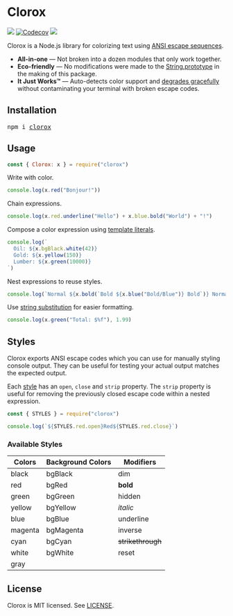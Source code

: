 # Clorox

[![](http://img.shields.io/travis/jorgebucaran/clorox.svg)](https://travis-ci.org/jorgebucaran/clorox)
[![Codecov](https://img.shields.io/codecov/c/github/jorgebucaran/clorox/master.svg)](https://codecov.io/gh/jorgebucaran/clorox)
[![](https://img.shields.io/npm/v/clorox.svg)](https://www.npmjs.org/package/clorox)

Clorox is a Node.js library for colorizing text using [ANSI escape sequences](https://en.wikipedia.org/wiki/ANSI_escape_code).

- **All-in-one** — Not broken into a dozen modules that only work together.
- **Eco-friendly** — No modifications were made to the [String.prototype](https://developer.mozilla.org/en-US/docs/Web/JavaScript/Reference/Global_Objects/String/prototype) in the making of this package.
- **It Just Works™** — Auto-detects color support and [degrades gracefully](https://en.wikipedia.org/wiki/Fault_tolerance) without contaminating your terminal with broken escape codes.

## Installation

<pre>
npm i <a href="https://www.npmjs.com/package/clorox">clorox</a>
</pre>

## Usage

```jsx
const { Clorox: x } = require("clorox")
```

Write with color.

```jsx
console.log(x.red("Bonjour!"))
```

Chain expressions.

```jsx
console.log(x.red.underline("Hello") + x.blue.bold("World") + "!")
```

Compose a color expression using [template literals](https://developer.mozilla.org/en-US/docs/Web/JavaScript/Reference/Template_literals).

```jsx
console.log(`
  Oil: ${x.bgBlack.white(42)}
  Gold: ${x.yellow(150)}
  Lumber: ${x.green(10000)}
`)
```

Nest expressions to reuse styles.

```jsx
console.log(`Normal ${x.bold(`Bold ${x.blue("Bold/Blue")} Bold`)} Normal`)
```

Use [string substitution](https://nodejs.org/api/console.html#console_console_log_data_args) for easier formatting.

```jsx
console.log(x.green("Total: $%f"), 1.99)
```

## Styles

Clorox exports ANSI escape codes which you can use for manually styling console output. They can be useful for testing your actual output matches the expected output.

Each [style](#available-styles) has an `open`, `close` and `strip` property. The `strip` property is useful for removing the previously closed escape code within a nested expression.

```jsx
const { STYLES } = require("clorox")

console.log(`${STYLES.red.open}Red${STYLES.red.close}`)
```

### Available Styles

| Colors  | Background Colors | Modifiers         |
| ------- | ----------------- | ----------------- |
| black   | bgBlack           | dim               |
| red     | bgRed             | **bold**          |
| green   | bgGreen           | hidden            |
| yellow  | bgYellow          | _italic_          |
| blue    | bgBlue            | underline         |
| magenta | bgMagenta         | inverse           |
| cyan    | bgCyan            | ~~strikethrough~~ |
| white   | bgWhite           | reset             |
| gray    |                   |                   |

## License

Clorox is MIT licensed. See [LICENSE](LICENSE.md).
